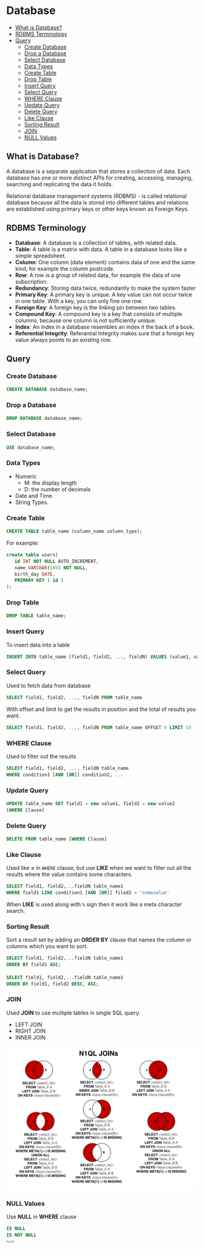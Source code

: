 # Database

- [What is Database?](#what-is-database)
- [RDBMS Terminology](#rdbms-terminology)
- [Query](#query)
  - [Create Database](#create-database)
  - [Drop a Database](#drop-a-database)
  - [Select Database](#select-database)
  - [Data Types](#data-types)
  - [Create Table](#create-table)
  - [Drop Table](#drop-table)
  - [Insert Query](#insert-query)
  - [Select Query](#select-query)
  - [WHERE Clause](#where-clause)
  - [Update Query](#update-query)
  - [Delete Query](#delete-query)
  - [Like Clause](#like-clause)
  - [Sorting Result](#sorting-result)
  - [JOIN](#join)
  - [NULL Values](#null-values)

## What is Database?

A database is a separate application that stores a collection of data. Each database has one or more distinct APIs for creating, accessing, managing, searching and replicating the data it holds.

Relational database management systems (RDBMS) - is called relational database because all the data is stored into different tables and relations are established using primary keys or other keys known as Foreign Keys.

## RDBMS Terminology

- **Database**: A database is a collection of tables, with related data.
- **Table**: A table is a matrix with data. A table in a database looks like a simple spreadsheet.
- **Column**: One column (data element) contains data of one and the same kind, for example the column postcode.
- **Row**: A row is a group of related data, for example the data of one subscription.
- **Redundancy**: Storing data twice, redundantly to make the system faster
- **Primary Key**: A primary key is unique. A key value can not occur twice in one table. With a key, you can only fine one row.
- **Foreign Key**: A foreign key is the linking pin between two tables.
- **Compound Key**: A compound key is a key that consists of multiple columns, because one column is not sufficiently unique.
- **Index**: An index in a database resembles an index it the back of a book.
- **Referential Integrity**: Referantial Integrity makes sure that a foreign key value always points to an existing row.

## Query

### Create Database

```sql
CREATE DATABASE database_name;
```

### Drop a Database

```sql
DROP DATABASE database_name;
```

### Select Database

```sql
USE database_name;
```

### Data Types

- Numeric
  - M: the display length
  - D: the number of decimals
- Date and Time.
- String Types.

### Create Table

```sql
CREATE TABLE table_name (column_name column_type);
```

For example:
```sql
create table users(
   id INT NOT NULL AUTO_INCREMENT,
   name VARCHAR(100) NOT NULL,
   birth_day DATE,
   PRIMARY KEY ( id )
);
```

### Drop Table

```sql
DROP TABLE table_name;
```

### Insert Query

To insert data into a table

```sql
INSERT INTO table_name (field1, field2, ..., fieldN) VALUES (value1, value2, ..., valueN);
```

### Select Query

Used to fetch data from database

```sql
SELECT field1, field2, ..., fieldN FROM table_name
```

With offset and limit to get the results in position and the total of results you want.

```sql
SELECT field1, field2, ..., fieldN FROM table_name OFFSET 0 LIMIT 10
```

### WHERE Clause

Used to filter out the results

```sql
SELECT field1, field2, ..., fieldN table_name
WHERE condition1 [AND [OR]] condition2, ...
```

### Update Query

```sql
UPDATE table_name SET field1 = new-value1, field2 = new-value2
[WHERE Clause]
```

### Delete Query

```sql
DELETE FROM table_name [WHERE Clause]
```

### Like Clause

Used like **=** in `WHERE` clause, but use **LIKE** when we want to filter out all the results where the value contains some characters.

```sql
SELECT field1, field2,...fieldN table_name1
WHERE field1 LIKE condition1 [AND [OR]] filed2 = 'somevalue'
```

When **LIKE** is used along with `%` sign then it work like a meta character search.

### Sorting Result

Sort a result set by adding an **ORDER BY** clause that names the column or columns which you want to sort.

```sql
SELECT field1, field2,...fieldN table_name1
ORDER BY field1 ASC;

SELECT field1, field2,...fieldN table_name1
ORDER BY field1, field2 DESC, ASC;
```

### JOIN

Used **JOIN** to use multiple tables in single SQL query.

- LEFT JOIN
- RIGHT JOIN 
- INNER JOIN

<p align="center">
    <img src="../img/sql.join.jpeg" />
</p>

### NULL Values

Use **NULL** in **WHERE** clause

```sql
IS NULL
IS NOT NULL
<=>
```

[Image 1]: ../img/sql.join.jpeg